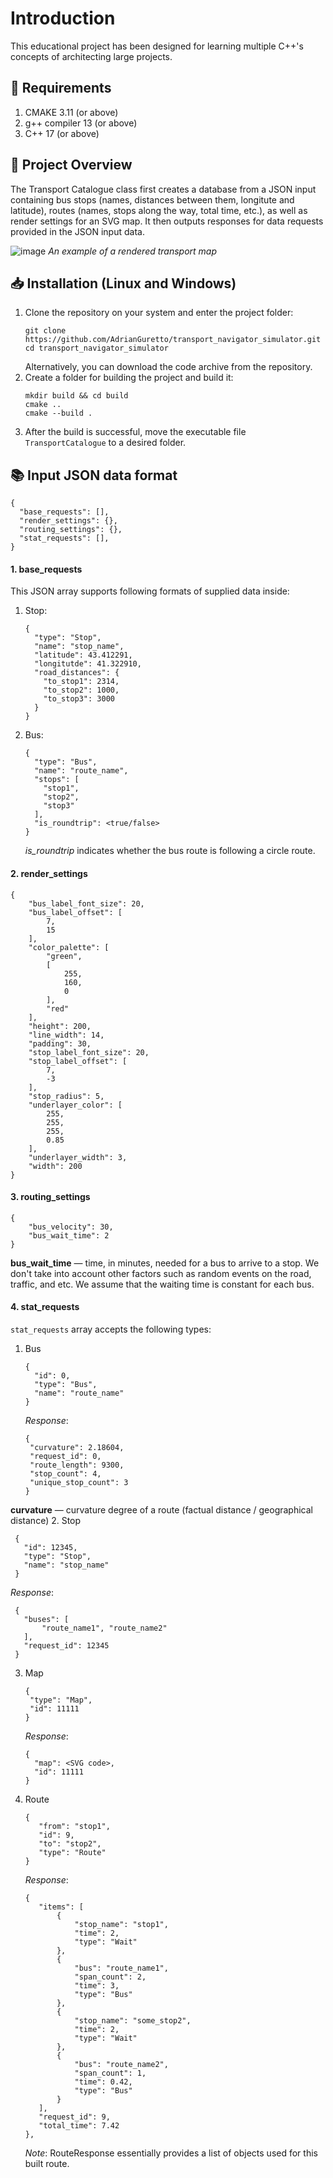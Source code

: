 # Introduction
This educational project has been designed for learning multiple C++'s concepts of architecting large projects.

## 🪬 Requirements
1. CMAKE 3.11 (or above)
2. g++ compiler 13 (or above)
3. C++ 17 (or above)

## 🔎 Project Overview
The Transport Catalogue class first creates a database from a JSON input containing bus stops (names, distances between them, longitute and latitude), routes (names, stops along the way, total time, etc.), as well as render settings for an SVG map. It then outputs responses for data requests provided in the JSON input data.

![image](https://github.com/AdrianGuretto/transport_navigator_simulator/assets/102734242/6d204b00-1b11-4bdd-b50e-4a7601025f12)
*An example of a rendered transport map*

## 📥 Installation (Linux and Windows)
1. Clone the repository on your system and enter the project folder:
   ```
   git clone https://github.com/AdrianGuretto/transport_navigator_simulator.git
   cd transport_navigator_simulator
   ```
   Alternatively, you can download the code archive from the repository.
2. Create a folder for building the project and build it:
   ```
   mkdir build && cd build
   cmake ..
   cmake --build .
   ```
3. After the build is successful, move the executable file `TransportCatalogue` to a desired folder.

## 📚 Input JSON data format
```
{
  "base_requests": [],
  "render_settings": {},
  "routing_settings": {},
  "stat_requests": [], 
}
```
#### 1. base_requests
This JSON array supports following formats of supplied data inside:
1. Stop:
   ```
   {
     "type": "Stop",
     "name": "stop_name",
     "latitude": 43.412291,
     "longitutde": 41.322910,
     "road_distances": {
       "to_stop1": 2314,
       "to_stop2": 1000,
       "to_stop3": 3000
     }
   }
   ```
2. Bus:
   ```
   {
     "type": "Bus",
     "name": "route_name",
     "stops": [
       "stop1",
       "stop2",
       "stop3"
     ],
     "is_roundtrip": <true/false>
   }
   ```
   *is_roundtrip* indicates whether the bus route is following a circle route.
#### 2. render_settings
```
{
    "bus_label_font_size": 20,
    "bus_label_offset": [
        7,
        15
    ],
    "color_palette": [
        "green",
        [
            255,
            160,
            0
        ],
        "red"
    ],
    "height": 200,
    "line_width": 14,
    "padding": 30,
    "stop_label_font_size": 20,
    "stop_label_offset": [
        7,
        -3
    ],
    "stop_radius": 5,
    "underlayer_color": [
        255,
        255,
        255,
        0.85
    ],
    "underlayer_width": 3,
    "width": 200
}
```
#### 3. routing_settings
```
{
    "bus_velocity": 30,
    "bus_wait_time": 2
}
```
**bus_wait_time** — time, in minutes, needed for a bus to arrive to a stop. We don't take into account other factors such as random events on the road, traffic, and etc. We assume that the waiting time is constant for each bus.
#### 4. stat_requests
`stat_requests` array accepts the following types:
1. Bus
   ```
   {
     "id": 0,
     "type": "Bus",
     "name": "route_name"
   }
   ```
   *Response*:
   ```
   {
    "curvature": 2.18604,
    "request_id": 0,
    "route_length": 9300,
    "stop_count": 4,
    "unique_stop_count": 3
   } 
   ```
  **curvature** — curvature degree of a route (factual distance / geographical distance)
2. Stop
   ```
    {
      "id": 12345,
      "type": "Stop",
      "name": "stop_name"
    }
   ```
   *Response*:
   ```
    {
      "buses": [
          "route_name1", "route_name2"
      ],
      "request_id": 12345
    }
   ```
3. Map
   ```
   {
    "type": "Map",
    "id": 11111
   } 
   ```
   *Response*:
   ```
   {
     "map": <SVG code>,
     "id": 11111
   }
   ```
4. Route
   ```
   {
      "from": "stop1",
      "id": 9,
      "to": "stop2",
      "type": "Route"
   }
   ```
   *Response*:
   ```
   {
      "items": [
          {
              "stop_name": "stop1",
              "time": 2,
              "type": "Wait"
          },
          {
              "bus": "route_name1",
              "span_count": 2,
              "time": 3,
              "type": "Bus"
          },
          {
              "stop_name": "some_stop2",
              "time": 2,
              "type": "Wait"
          },
          {
              "bus": "route_name2",
              "span_count": 1,
              "time": 0.42,
              "type": "Bus"
          }
      ],
      "request_id": 9,
      "total_time": 7.42
   },
   ```
   *Note*: RouteResponse essentially provides a list of objects used for this built route.


